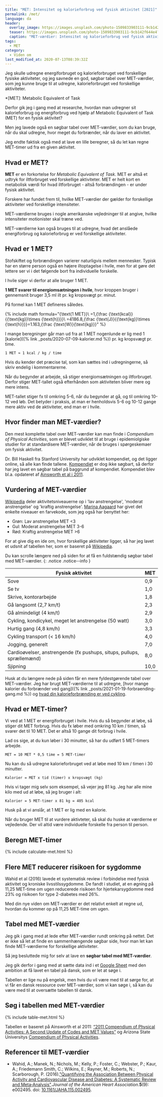 ```yaml
---
title: "MET: Intensitet og kalorieforbrug ved fysisk aktivitet [2021]"
permalink: /met/
language: da
header:
  overlay_image: https://images.unsplash.com/photo-1509833903111-9cb142f644e4?ixlib=rb-1.2.1&ixid=eyJhcHBfaWQiOjEyMDd9&auto=format&fit=crop&w=1910&q=80
  teaser: https://images.unsplash.com/photo-1509833903111-9cb142f644e4?ixlib=rb-1.2.1&ixid=eyJhcHBfaWQiOjEyMDd9&auto=format&fit=crop&w=400&q=80
  caption: "MET-værdier: Intensitet og kalorieforbrug ved fysisk aktivitet"
tags:
  - MET
category:
  - Viden om
last_modified_at: 2020-07-13T08:39:32Z
---
```


Jeg skulle udregne energiforbruget og kalorieforbruget ved forskellige fysiske aktiviteter, og jeg savnede en god, søgbar tabel over MET-værdier, som jeg kunne bruge til at udregne, kalorieforbruget ved forskellige aktiviteter.

*[MET]: Metabolic Equivalent of Task

Derfor gik jeg i gang med at researche, hvordan man udregner sit kalorieforbrug og energiforbrug ved hjælp af Metabolic Equivalent of Task (MET) for en fysisk aktivitet? 

Men jeg lavede også en søgbar tabel over MET-værdier, som du kan bruge, når du skal udregne, hvor meget du forbrænder, når du laver en aktivitet.

Jeg endte faktisk også med at lave en lille beregner, så du let kan regne MET-timer ud fra en given aktivitet.

## Hvad er MET?

**MET** er en forkortelse for _Metabolic Equivalent of Task_. MET er altså et udtryk for iltforbruget ved forskellige aktiviteter. MET er helt kort en metabolisk værdi for hvad iltforbruget - altså forbrændingen - er under fysisk aktivitet. 

Forskere har fundet frem til, hvilke MET-værdier der gælder for forskellige aktiviteter ved forskellige intensiteter.

MET-værdierne bruges i nogle amerikanske vejledninger til at angive, hvilke intensiteter motionister skal træne ved. 

MET-værdierne kan også bruges til at udregne, hvad det anslåede energiforbrug og kalorieforbrug er ved forskellige aktiviteter.

## Hvad er 1 MET?

Stofskiftet og forbrændingen varierer naturligvis mellem mennesker. Typisk har en større person også en højere iltoptagelse i hvile, men for at gøre det lettere ser vi i det følgende bort fra individuelle forskelle.

I hvile siger vi derfor at alle bruger 1 MET.

**1 MET svarer til energiomsætningen i hvile**, hvor kroppen bruger i gennemsnit  bruger 3,5 ml ilt pr. kg kropsvægt pr. minut.

På formel kan 1 MET defineres således.

{% include math formula="{\text{1 MET}}\ =1\,{\frac {\text{kcal}}{{\text{kg}}\times {\text{h}}}}\ =4186.8\,{\frac {\text{J}}{{\text{kg}}\times {\text{h}}}}=1.163\,{\frac {\text{W}}{\text{kg}}}" %}

I mange beregninger går man ud fra at 1 MET nogenlunde er lig med 1 [kalorie]({% link _posts/2020-07-09-kalorier.md %}) pr. kg kropsvægt pr. time.

    1 MET ≈ 1 kcal / kg / time
    
Hvis du kender det præcise tal, som kan sættes ind i udregningerne, så skriv endelig i kommentarerne.

Når du begynder at arbejde, så stiger energiomsætningen og iltforbruget. Derfor stiger MET-tallet også efterhånden som aktiviteten bliver mere og mere intens.

MET-tallet stiger fx til omkring 5-6, når du begynder at gå, og til omkring 10-12 ved løb. Det betyder i praksis, at man er henholdsvis 5-6 og 10-12 gange mere aktiv ved de aktiviteter, end man er i hvile.

## Hvor finder man MET-værdier?

Den mest komplette tabel over MET-værdier kan man finde i _Compendium of Physical Activities_, som er blevet udviklet til at bruge i epidemiolgiske studier for at standardisere MET-værdier, når de bruges i spørgeskemaer om fysisk aktivitet.

Dr. Bill Haskell fra Stanford University har udviklet kompendiet, og det ligger online, så alle kan finde tallene. [Kompendiet](https://sites.google.com/site/compendiumofphysicalactivities/compendia) er dog ikke søgbart, så derfor har jeg lavet en søgbar tabel på baggrund af kompendiet. Kompendiet blev bl.a. opdateret af [Ainsworth et al i 2011](https://journals.lww.com/acsm-msse/Fulltext/2011/08000/2011_Compendium_of_Physical_Activities__A_Second.25.aspx).

## Vurdering af MET-værdier

[Wikipedia](https://en.wikipedia.org/wiki/Metabolic_equivalent_of_task) deler aktivitetsniveauerne op i 'lav anstrengelse', 'moderat anstrengelse' og 'kraftig anstrengelse'. [Marina Aagaard](http://marinaaagaardblog.com/2018/05/23/fitness-energiforbrug-kalorier-kropsvaegt-og-met-tabel/) har givet det enkelte niveauer en farvekode, som jeg også har benyttet her:

- Grøn: Lav anstrengelse MET <3
- Gul: Moderat anstrengelse MET 3-6
- Rød: Kraftig anstrengelse MET >6

For at give dig en ide om, hvor forskellige aktiviteter ligger, så har jeg lavet et udsnit af tabellen her, som er baseret på [Wikipedia](https://en.wikipedia.org/wiki/Metabolic_equivalent_of_task).

Du kan scrolle længere ned på siden for at få en fuldstændig søgbar tabel med MET-værdier.
{: .notice .notice--info }

| Fysisk aktivitet       | MET |
|------------------------|-----|
| Sove                   | 0,9 |
| Se tv                  | 1,0 |
| Skrive, kontorarbejde  | 1,8 |
| Gå langsomt (2,7 km/t) | 2,3 |
| Gå almindeligt (4 km/t) |	2,9 |
| Cykling, kondicykel, meget let anstrengelse (50 watt) |	3,0 |
| Hurtig gang (4,8 km/h) | 3,3 |
| Cykling transport (< 16 km/h) | 4,0 |
| Jogging, generelt | 7,0 |
| Cardioøvelser, anstrengende (fx pushups, situps, pullups, sprællemænd) | 8,0 |
| Sjipning | 10,0 |

Husk at du længere nede på siden får en mere fyldestgørende tabel over MET-værdier. Jeg har brugt MET-værdierne til at udregne, [hvor mange kalorier du forbrænder ved gang]({% link _posts/2021-01-19-forbraending-gang.md %}) og [hvad din kalorieforbrænding er ved cykling](https://www.cykel-ruter.dk/cykling-kalorier/).

## Hvad er MET-timer?

Vi ved at 1 MET er energiforbruget i hvile. Hvis du så begynder at løbe, så stiger dit MET forbrug. Hvis du fx løber med omkring 10 km / timen, så svarer det til 10 MET. Det er altså 10 gange dit forbrug i hvile.

Lad os sige, at du kun løber i 30 minutter, så har du udført 5 MET-timers arbejde.

    MET = 10 MET * 0,5 time = 5 MET-timer

Nu kan du så udregne kalorieforbruget ved at løbe med 10 km / timen i 30 minutter.

    Kalorier = MET x tid (timer) x kropsvægt (kg)
    
Hvis vi tager mig selv som eksempel, så vejer jeg 81 kg. Jeg har alle mine kilo med ud at løbe, så jeg bruger i alt:

    Kalorier = 5 MET-timer x 81 kg = 405 kcal

Husk på at vi anslår, at 1 MET er lig med en kalorie.

Når du bruger MET til at vurdere aktivteter, så skal du huske at værdierne er vejledende. Der vil altid være individuelle forskelle fra person til person.

## Beregn MET-timer

{% include calculate-met.html %}

## Flere MET reducerer risikoen for sygdomme

Wahid et al (2016) lavede et systematisk review i forbindelse med fysisk aktivitet og kroniske livsstilssygdomme. De fandt i studiet, at en øgning på 11,25 MET-time om ugen reducerede risikoen for hjertekarsygdomme med 23% og risikoen for type 2-diabetes med 26%. 

Med din nye viden om MET-værdier er det relativt enkelt at regne ud, hvordan du kommer op på 11,25 MET-time om ugen.

## Tabel med MET-værdier

Jeg gik i gang med at lede efter MET-værdier rundt omkring på nettet. Det er ikke så let at finde en sammenhængende søgbar side, hvor man let kan finde MET-værdierne for forskellige aktiviteter.

Så jeg besluttede mig for selv at lave en **søgbar tabel med MET-værdier**.

Jeg gik derfor i gang med at sætte data ind i et [Google Sheet](https://docs.google.com/spreadsheets/d/1oCWFageoEdtjENeCcDVwE-Z3o8gaBpF_L3PkzRKedpg/copy?usp=sharing) med den ambition at få lavet en tabel på dansk, som er let at søge i.

Tabellen er lige nu på engelsk, men hvis du vil være med til at sørge for, at vi får en dansk ressource over MET-værdier, som vi kan søge i, så kan du være med til at oversætte tabellen til dansk.

## Søg i tabellen med MET-værdier

{% include table-met.html %}

Tabellen er baseret på Ainsworth et al 2011: [“2011 Compendium of Physical Activities: A Second Update of Codes and MET Values”](https://journals.lww.com/acsm-msse/Fulltext/2011/08000/2011_Compendium_of_Physical_Activities__A_Second.25.aspx) og Arizona State Universitys [Compendium of Physical Activities](https://sites.google.com/site/compendiumofphysicalactivities/compendia).

## Referencer til MET-værdier

- Wahid, A.; Manek, N.; Nichols, M.; Kelly, P.; Foster, C.; Webster, P.; Kaur, A.; Friedemann Smith, C.; Wilkins, E.; Rayner, M.; Roberts, N.; Scarborough, P. (2016).["Quantifying the Association Between Physical Activity and Cardiovascular Disease and Diabetes: A Systematic Review and Meta‐Analysis"](https://www.ncbi.nlm.nih.gov/pmc/articles/PMC5079002)._Journal of the American Heart Association_.**5**(9): e002495. doi: [10.1161/JAHA.115.002495](https://doi.org/10.1161%2FJAHA.115.002495).
